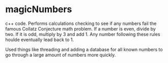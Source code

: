 # magicNumbers
c++ code. Performs calculations checking to see if any numbers fail the famous Collatz Conjecture math problem. If a number is even, divide by two. If it is odd, multiply by 3 and add 1. Any number following these rules houlde eventually lead back to 1.

Used things like threading and adding a database for all known numbers to go through a large amount of numbers more quickly.
